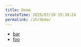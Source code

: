 ```yaml
---
title: Demo
createTime: 2025/07/10 15:39:24
permalink: /zh/demo/
---
```


- [bar](Installation)
- [foo](foo.md)
